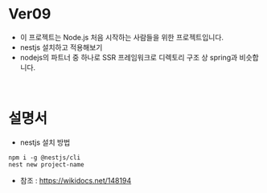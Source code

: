 # Ver09

- 이 프로젝트는 Node.js 처음 시작하는 사람들을 위한 프로젝트입니다.
- nestjs 설치하고 적용해보기
- nodejs의 파트너 중 하나로 SSR 프레임워크로 디렉토리 구조 상 spring과 비슷합니다.

<br/>

# 설명서 

- nestjs 설치 방법

```
npm i -g @nestjs/cli
nest new project-name
```

- 참조 : https://wikidocs.net/148194

